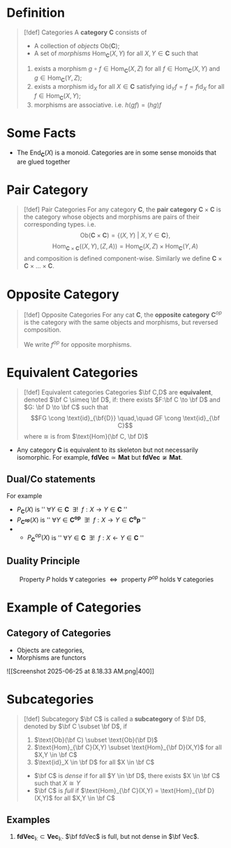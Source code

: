 # Definition

> [!def] Categories
> A **category** $\mathbf{C}$ consists of 
> - A collection of *objects* $\text{Ob}(\mathbf{C})$;
> - A set of *morphisms* $\text{Hom}_{\mathbf{C}}(X,Y)$ for all $X,Y \in \mathbf{C}$
> such that
> 1. exists a morphism $g\circ f \in \text{Hom}_\mathbf{C}(X,Z)$ for all $f \in \text{Hom}_\mathbf{C}(X,Y)$ and $g \in \text{Hom}_\mathbf{C}(Y,Z)$;
> 2. exists a morphism $\text{id}_X$ for all $X \in \mathbf{C}$ satisfying $\text{id}_Y f = f = f\text{id}_X$ for all $f \in \text{Hom}_\mathbf{C}(X,Y);$
> 3. morphisms are associative. i.e. $h(gf) = (hg)f$ 

# Some Facts

- The $\text{End}_\mathbf{C}(X)$ is a monoid. Categories are in some sense monoids that are glued together

# Pair Category

>[!def] Pair Categories
>For any category $\mathbf{C}$, the **pair category** $\mathbf{C} \times \mathbf{C}$ is the category whose objects and morphisms are pairs of their corresponding types. i.e.
>$$\text{Ob}(\mathbf{C} \times \mathbf{C}) = \{(X,Y) \:|\: X,Y \in \mathbf{C}\},$$$$\text{Hom}_{\mathbf{C} \times \mathbf{C}}((X,Y), (Z,A)) = \text{Hom}_{\mathbf{C}}(X,Z) \times \text{Hom}_{\mathbf{C}}(Y,A)$$
>and composition is defined component-wise. Similarly we define $\mathbf{C} \times \mathbf{C} \times ... \times \mathbf{C}$.

# Opposite Category

>[!def] Opposite Categories
>For any cat $\mathbf{C}$, the **opposite category** $\mathbf{C}^{op}$ is the category with the same objects and morphisms, but reversed composition.
>
>We write $f^{op}$ for opposite morphisms.

# Equivalent Categories

>[!def] Equivalent categories
>Categories $\bf C,D$ are **equivalent**, denoted $\bf C \simeq \bf D$, if:
>there exists $F:\bf C \to \bf D$ and $G: \bf D \to \bf C$ such that $$FG \cong \text{id}_{\bf{D}} \quad,\quad GF \cong \text{id}_{\bf C}$$ where $\cong$ is from $\text{Hom}(\bf C, \bf D)$   

- Any category $\mathbf{C}$ is equivalent to its skeleton but not necessarily isomorphic. For example, $\mathbf{fdVec} \simeq \mathbf{Mat}$ but $\mathbf{fdVec} \not \cong \mathbf{Mat}$.

## Dual/Co statements

For example
- $P_\mathbf{C}(X)$ is '' $\forall Y \in \mathbf{C} \:\:\exists! \:\:f:X \to Y \in \mathbf{C}$ ''
- $P_\mathbf{C^{op}}(X)$ is '' $\forall Y \in \mathbf{C^{op}} \:\:\exists! \:\:f:X \to Y \in \mathbf{C^op}$ ''
- - $P^{op}_\mathbf{C}(X)$ is '' $\forall Y \in \mathbf{C} \:\:\exists! \:\:f:X \gets Y \in \mathbf{C}$ ''

## Duality Principle
$$\text{Property $P$ holds $\forall$ categories $\iff$ property $P^{op}$ holds $\forall$ categories}$$


# Example of Categories

## Category of Categories

- Objects are categories,
- Morphisms are functors

![[Screenshot 2025-06-25 at 8.18.33 AM.png|400]]


# Subcategories

>[!def] Subcategory
>$\bf C$ is called a **subcategory**  of $\bf D$, denoted by $\bf C \subset \bf D$,  if 
>1. $\text{Ob}(\bf C) \subset \text{Ob}(\bf D)$
>2. $\text{Hom}_{\bf C}(X,Y) \subset \text{Hom}_{\bf D}(X,Y)$ for all $X,Y \in \bf C$
>3. $\text{id}_X \in \bf D$ for all $X \in \bf C$
>  
>  
>  - $\bf C$ is *dense* if for all $Y \in \bf D$, there exists $X \in \bf C$ such  that $X \cong Y$
>  - $\bf C$ is *full* if $\text{Hom}_{\bf C}(X,Y) = \text{Hom}_{\bf D}(X,Y)$ for all $X,Y \in \bf C$ 


## Examples

1. $\textbf{fdVec}_\mathbb{k} \subset \textbf{Vec}_\mathbb{k}$.  $\bf fdVec$ is full, but not dense in $\bf Vec$. 
 

















